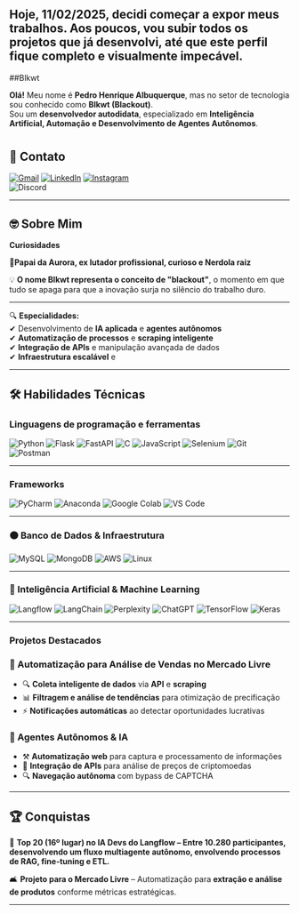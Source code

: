 ## Hoje, 11/02/2025, decidi começar a expor meus trabalhos. Aos poucos, vou subir todos os projetos que já desenvolvi, até que este perfil fique completo e visualmente impecável.

 ##Blkwt 

 **Olá!** Meu nome é **Pedro Henrique Albuquerque**, mas no setor de tecnologia sou conhecido como **Blkwt (Blackout)**.  
Sou um **desenvolvedor autodidata**, especializado em **Inteligência Artificial, Automação e Desenvolvimento de Agentes Autônomos**.

#
## 🔗 Contato

[![Gmail](https://img.shields.io/badge/Gmail-EA4335?style=flat&logo=gmail&logoColor=white)](mailto:dev.albuquerquepedro@gmail.com)  [![LinkedIn](https://img.shields.io/badge/LinkedIn-0A66C2?style=flat&logo=linkedin&logoColor=white)](https://www.linkedin.com/in/pedro-albuquerque-80b65420b)  [![Instagram](https://img.shields.io/badge/Instagram-E4405F?style=flat&logo=instagram&logoColor=white)](https://www.instagram.com/blk_albuquerque/) 	
![Discord](https://img.shields.io/badge/Discord-5865F2?style=flat&logo=discord&logoColor=white)

---

## 🤓 Sobre Mim
**Curiosidades**

**👧Papai da Aurora, ex lutador profissional, curioso e  Nerdola raiz**

💡 **O nome Blkwt representa o conceito de "blackout"**, o momento em que tudo se apaga para que a inovação surja no silêncio do trabalho duro.  


-----

🔍 **Especialidades:**  
✔ Desenvolvimento de **IA aplicada** e **agentes autônomos**  
✔ **Automatização de processos** e **scraping inteligente**  
✔ **Integração de APIs** e manipulação avançada de dados  
✔ **Infraestrutura escalável** e

---

## 🛠 Habilidades Técnicas

### Linguagens de programação e ferramentas  

![Python](https://img.shields.io/badge/Python-14354C?style=for-the-badge&logo=python&logoColor=white)  ![Flask](https://img.shields.io/badge/Flask-000000?style=for-the-badge&logo=flask&logoColor=white)  ![FastAPI](https://img.shields.io/badge/FastAPI-005571?style=for-the-badge&logo=fastapi)  ![C](https://img.shields.io/badge/C-A8B9CC?style=for-the-badge&logo=c&logoColor=black) ![JavaScript](https://img.shields.io/badge/JavaScript-F7DF1E?style=for-the-badge&logo=javascript&logoColor=black)  ![Selenium](https://img.shields.io/badge/-selenium-%43B02A?style=for-the-badge&logo=selenium&logoColor=white) ![Git](https://img.shields.io/badge/git-%23F05033.svg?style=for-the-badge&logo=git&logoColor=white)  ![Postman](https://img.shields.io/badge/Postman-FF6C37?style=for-the-badge&logo=postman&logoColor=white)  

---

### Frameworks  
![PyCharm](https://img.shields.io/badge/pycharm-143?style=for-the-badge&logo=pycharm&logoColor=black&color=black&labelColor=green) ![Anaconda](https://img.shields.io/badge/Anaconda-%2344A833.svg?style=for-the-badge&logo=anaconda&logoColor=white)  ![Google Colab](https://img.shields.io/badge/Google%20Colab-%23F9A825.svg?style=for-the-badge&logo=googlecolab&logoColor=white)  ![VS Code](https://img.shields.io/badge/VS%20Code-007ACC?style=for-the-badge&logo=visual-studio-code&logoColor=white)  

---

### 🟠 Banco de Dados & Infraestrutura  
![MySQL](https://img.shields.io/badge/MySQL-4479A1?style=flat&logo=mysql&logoColor=white) ![MongoDB](https://img.shields.io/badge/MongoDB-47A248?style=flat&logo=mongodb&logoColor=white)  ![AWS](https://img.shields.io/badge/Amazon_AWS-232F3E?style=flat&logo=amazon-web-services&logoColor=white)  ![Linux](https://img.shields.io/badge/Linux-FCC624?style=flat&logo=linux&logoColor=black)  

---

### 🤖 Inteligência Artificial & Machine Learning 
![Langflow](https://img.shields.io/badge/Langflow-A.I-blue?style=for-the-badge&logo=langchain) ![LangChain](https://img.shields.io/badge/⛒%ef%b8%8fLangChain-000000?style=for-the-badge&logo=&logoColor=white)  ![Perplexity](https://img.shields.io/badge/perplexity-000000?style=for-the-badge&logo=perplexity&logoColor=088F8F) ![ChatGPT](https://img.shields.io/badge/chatGPT-74aa9c?style=for-the-badge&logo=openai&logoColor=white) 
![TensorFlow](https://img.shields.io/badge/TensorFlow-FF6F00?style=for-the-badge&logo=tensorflow&logoColor=white) ![Keras](https://img.shields.io/badge/Keras-%23D00000.svg?style=for-the-badge&logo=Keras&logoColor=white)  

---

### Projetos Destacados  

### 🛒 Automatização para Análise de Vendas no Mercado Livre  
- 🔍 **Coleta inteligente de dados** via **API** e **scraping**  
- 📊 **Filtragem e análise de tendências** para otimização de precificação  
- ⚡ **Notificações automáticas** ao detectar oportunidades lucrativas  

### 🤖 Agentes Autônomos & IA  
- ⚒ **Automatização web** para captura e processamento de informações  
- 🔗 **Integração de APIs** para análise de preços de criptomoedas  
- 🔍 **Navegação autônoma** com bypass de CAPTCHA  

---

## 🏆 Conquistas
🏅 **Top 20 (16º lugar) no IA Devs do Langflow – Entre 10.280 participantes, desenvolvendo um fluxo multiagente autônomo, envolvendo processos de RAG, fine-tuning e ETL.**

🛋 **Projeto para o Mercado Livre** – Automatização para **extração e análise de produtos** conforme métricas estratégicas.  

---

